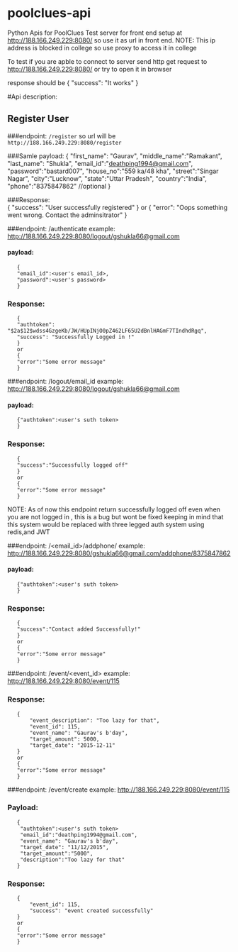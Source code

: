 # poolclues-api
Python Apis for PoolClues
Test server for front end setup at http://188.166.249.229:8080/
so use it as url in front end.
NOTE: This ip address is blocked in college so use proxy to access it in college

To test if you are apble to connect to server send http get request to http://188.166.249.229:8080/ or try to open it in browser

response should be 
       {
       "success": "It works"
       }

#Api description:
## Register User
###endpoint: `/register`
so url will be `http://188.166.249.229:8080/register`

###Samle payload: 
       {
        "first_name": "Gaurav",
       "middle_name":"Ramakant",
       "last_name": "Shukla",
       "email_id":"deathping1994@gmail.com",
       "password":"bastard007",
       "house_no":"559 ka/48 kha",
       "street":"Singar Nagar",
       "city":"Lucknow",
       "state":"Uttar Pradesh",
       "country":"India",
       "phone":"8375847862"     //optional
       }

###Response:  
      {
         "success": "User successfully registered"
     }
or 
     {
     "error": "Oops something went wrong. Contact the adminsitrator"
     }

###endpoint: /authenticate
example: http://188.166.249.229:8080/logout/gshukla66@gmail.com

#### payload: 
       {
       "email_id":<user's email_id>,
       "password":<user's password>
       }
### Response:
       {
       "authtoken": "$2a$12$wdss4GzgeKb/JW/HUpINjO0pZ462LF65U2dBnlHAGmF7TIndhdRgq",
       "success": "Successfully Logged in !"
       }
       or
       {
       "error":"Some error message"
       }


###endpoint: /logout/email_id
example: http://188.166.249.229:8080/logout/gshukla66@gmail.com

#### payload: 
       {"authtoken":<user's suth token>
       }
### Response:
       {
       "success":"Successfully logged off"
       }
       or
       {
       "error":"Some error message"
       }
NOTE: As of now this endpoint return successfully logged off even when you are not logged in , this is a bug but wont be fixed keeping in mind that this system would be replaced with three legged auth system using redis,and JWT


###endpoint: /<email_id>/addphone/<phone>
example: http://188.166.249.229:8080/gshukla66@gmail.com/addphone/8375847862

#### payload: 
       {"authtoken":<user's suth token>
       }
### Response:
       {
       "success":"Contact added Successfully!"
       }
       or
       {
       "error":"Some error message"
       }
     
###endpoint: /event/<event_id>
example: http://188.166.249.229:8080/event/115

### Response:
       {
           "event_description": "Too lazy for that",
           "event_id": 115,
           "event_name": "Gaurav's b'day",
           "target_amount": 5000,
           "target_date": "2015-12-11"
       }
       or
       {
       "error":"Some error message"
       }
###endpoint: /event/create
example: http://188.166.249.229:8080/event/115

### Payload:
       {
        "authtoken":<user's suth token>
        "email_id":"deathping1994@gmail.com",
        "event_name": "Gaurav's b'day",
        "target_date": "11/12/2015",
        "target_amount":"5000",
        "description":"Too lazy for that"
       }

### Response:
       {
           "event_id": 115,
           "success": "event created successfully"
       }
       or
       {
       "error":"Some error message"
       }
     
